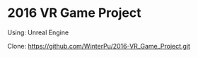 # 2016 VR Game Project
Using: Unreal Engine

Clone: https://github.com/WinterPu/2016-VR_Game_Project.git
